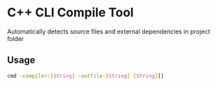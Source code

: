 # C++ CLI Compile Tool

Automatically detects source files and external dependencies in project folder

## Usage

```bash
cmd -compiler:[String] -outfile:[String] [String][]
```

